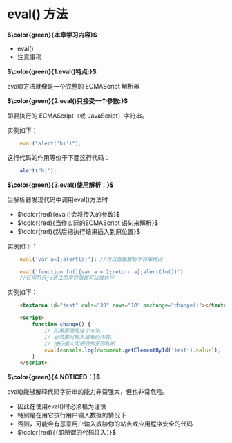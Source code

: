 # eval() 方法

**$\color{green}{本章学习内容}$**

- eval()
- 注意事项

**$\color{green}{1.eval()特点:}$**

eval()方法就像是一个完整的 ECMAScript 解析器

**$\color{green}{2.eval()只接受一个参数:}$**

即要执行的 ECMAScript（或 JavaScript）字符串。

实例如下：

```javascript
    eval("alert('hi')");
```

这行代码的作用等价于下面这行代码：

```javascript
    alert("hi");
```

**$\color{green}{3.eval()使用解析：}$**

当解析器发现代码中调用eval()方法时

- $\color{red}{eval()会将传入的参数}$
- $\color{red}{当作实际的ECMAScript 语句来解析}$
- $\color{red}{然后把执行结果插入到原位置}$

实例如下：

```javascript
    eval('var a=1;alert(a)'); //可以直接解析字符串代码

    eval('function fn(){var a = 2;return a};alert(fn())')
    //任何符合js语法的字符串都可以被执行
```

实例如下：

```html
    <textarea id="test" cols="30" rows="10" onchange="change()"></textarea>

    <script>
        function change() {
            // 如果要使用这个方法。
            // 必须要对输入进来的内容。
            // 进行强大而细致的正则判断
            eval(console.log(document.getElementById('test').value));
        }
    </script>
```

**$\color{green}{4.NOTICED：}$**

eval()能够解释代码字符串的能力非常强大，但也非常危险。

- 因此在使用eval()时必须极为谨慎
- 特别是在用它执行用户输入数据的情况下
- 否则，可能会有恶意用户输入威胁你的站点或应用程序安全的代码
- $\color{red}{（即所谓的代码注入）}$
